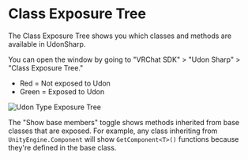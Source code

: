 # Class Exposure Tree

The Class Exposure Tree shows you which classes and methods are available in UdonSharp.

You can open the window by going to "VRChat SDK" > "Udon Sharp" > "Class Exposure Tree."

- Red = Not exposed to Udon
- Green = Exposed to Udon

![Udon Type Exposure Tree](/img/worlds/udon/udonsharp/type-exposure-tree.png)

The "Show base members" toggle shows methods inherited from base classes that are exposed. For example, any class inheriting from `UnityEngine.Component` will show `GetComponent<T>()` functions because they're defined in the base class.